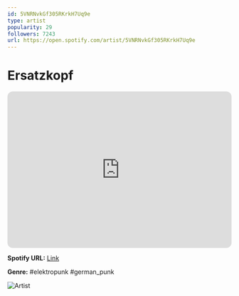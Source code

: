 ```yaml
---
id: 5VNRNvkGf305RKrkH7Uq9e
type: artist
popularity: 29
followers: 7243
url: https://open.spotify.com/artist/5VNRNvkGf305RKrkH7Uq9e
---
```

# Ersatzkopf

<iframe style="border-radius:12px" src="https://open.spotify.com/embed/artist/5VNRNvkGf305RKrkH7Uq9e" width="100%" height="352" frameBorder="0" allowfullscreen="" allow="autoplay; clipboard-write; encrypted-media; fullscreen; picture-in-picture" loading="lazy"></iframe>

**Spotify URL:** [Link](https://open.spotify.com/artist/5VNRNvkGf305RKrkH7Uq9e)

**Genre:**  #elektropunk #german_punk

![Artist](https://i.scdn.co/image/ab6761610000e5ebbf517fce6e54faea1d8147d5)
